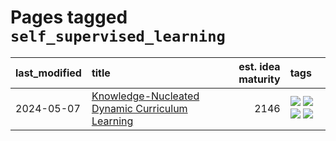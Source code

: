 # Pages tagged `self_supervised_learning`

|last_modified|title|est. idea maturity|tags
|:---|:---|---:|:---|
|2024-05-07|[Knowledge-Nucleated Dynamic Curriculum Learning](../kg_nucleated_curriculum.md)|2146|[![](https://img.shields.io/badge/tag-curriculum_learning-ad342b)](../tags/curriculum_learning.md) [![](https://img.shields.io/badge/tag-experimental-7c795e)](../tags/experimental.md) [![](https://img.shields.io/badge/tag-self_supervised_learning-a3a5e9)](../tags/self_supervised_learning.md) [![](https://img.shields.io/badge/tag-ssl-a682e)](../tags/ssl.md)|